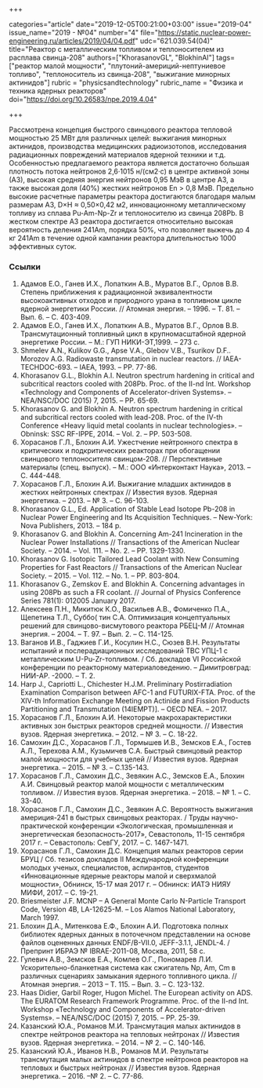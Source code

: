 +++

categories="article"
date="2019-12-05T00:21:00+03:00"
issue="2019-04"
issue_name="2019 - №04"
number="4"
file="https://static.nuclear-power-engineering.ru/articles/2019/04/04.pdf"
udc="621.039.54(04)"
title="Реактор с металлическим топливом и теплоносителем из расплава свинца-208"
authors=["KhorasanovGL", "BlokhinAI"]
tags=["реактор малой мощности", "плутоний-америций-нептуниевое топливо", "теплоноситель из свинца-208", "выжигание минорных актинидов"]
rubric = "physicsandtechnology"
rubric_name = "Физика и техника ядерных реакторов"
doi="https://doi.org/10.26583/npe.2019.4.04"

+++

Рассмотрена концепция быстрого свинцового реактора тепловой мощностью 25 МВт для различных целей: выжигания минорных актинидов, производства медицинских радиоизотопов, исследования радиационных повреждений материалов ядерной техники и т.д. Особенностью предлагаемого реактора является достаточно большая плотность потока нейтронов 2,6·1015 н/(см2·с) в центре активной зоны (АЗ), высокая средняя энергия нейтронов 0,95 МэВ в центре АЗ, а также высокая доля (40%) жестких нейтронов En > 0,8 МэВ. Предельно высокие расчетные параметры реактора достигаются благодаря малым размерам АЗ, D×H ≈ 0,50×0,42 м2, инновационному металлическому топливу из сплава Pu-Am-Np-Zr и теплоносителю из свинца 208Pb. В жестком спектре АЗ реактора достигается относительно высокая вероятность деления 241Am, порядка 50%, что позволяет выжечь до 4 кг 241Am в течение одной кампании реактора длительностью 1000 эффективных суток.

### Ссылки

1. Адамов Е.О., Ганев И.Х., Лопаткин А.В., Муратов В.Г., Орлов В.В. Степень приближения к радиационной эквивалентности высокоактивных отходов и природного урана в топливном цикле ядерной энергетики России. // Атомная энергия. – 1996. – Т. 81. – Вып. 6. – С. 403-409.
2. Адамов Е.О., Ганев И.Х., Лопаткин А.В., Муратов В.Г., Орлов В.В. Трансмутационный топливный цикл в крупномасштабной ядерной энергетике России. – М.: ГУП НИКИ-ЭТ,1999. – 273 с.
3. Shmelev A.N., Kulikov G.G., Apse V.A., Glebov V.B., Tsurikov D.F.. Morozov A.G. Radiowaste transmutation in nuclear reactors. // IAEA-TECHDOC-693. – IAEA, 1993. – PP. 77-86.
4. Khorasanov G.L., Blokhin A.I. Neutron spectrum hardening in critical and subcritical reactors cooled with 208Pb. Proc. of the II-nd Int. Workshop «Technology and Components of Accelerator-driven Systems». – NEA/NSC/DOC (2015) 7, 2015. – PP. 65-69.
5. Khorasanov G. and Blokhin A. Neutron spectrum hardening in critical and subcritical rectors cooled with lead-208. Proc. of the IV-th Conference «Heavy liquid metal coolants in nuclear technologies». –Obninsk: SSC RF-IPPE, 2014. – Vol. 2. – PP. 503-508.
6. Хорасанов Г.Л., Блохин А.И. Ужестчение нейтронного спектра в критических и подкритических реакторах при обогащении свинцового теплоносителя свинцом-208. // Перспективные материалы (спец. выпуск). – М.: ООО «Интерконтакт Наука», 2013. – С. 444-448.
7. Хорасанов Г.Л., Блохин А.И. Выжигание младших актинидов в жестких нейтронных спектрах // Известия вузов. Ядерная энергетика. – 2013. – № 3. – C. 96-103.
8. Khorasanov G.L., Ed. Application of Stable Lead Isotope Pb-208 in Nuclear Power Engineering and Its Acquisition Techniques. – New-York: Nova Publishers, 2013. – 184 p.
9. Khorasanov G. and Blokhin A. Concerning Am-241 Incineration in the Nuclear Power Installations // Transactions of the American Nuclear Society. – 2014. – Vol. 111. – No. 2. – PP. 1329-1330.
10. Khorasanov G. Isotopic Tailored Lead Coolant with New Consuming Properties for Fast Reactors // Transactions of the American Nuclear Society. – 2015. – Vol. 112. – No. 1. – PP. 803-804.
11. Khorasanov G., Zemskov E. and Blokhin A. Concerning advantages in using 208Pb as such a FR coolant. // Journal of Physics Conference Series 781(1): 012005 January 2017.
12. Алексеев П.Н., Микитюк К.О., Васильев А.В., Фомиченко П.А., Щепетина Т.Л., Суббо( тин С.А. Оптимизация концептуальных решений для свинцово-висмутового реактора РБЕЦ-М // Атомная энергия. – 2004. – Т. 97. – Вып. 2. – С. 114-125.
13. Ваганов И.В., Гаджиев Г.И., Косулин Н.С., Сюзев В.Н. Результаты испытаний и послерадиационных исследований ТВС УПЦ-1 с металлическим U-Pu-Zr-топливом. / Сб. докладов VI Российской конференции по реакторному материаловедению. – Димитровград: НИИ-АР. -2000. – Т. 2.
14. Harp J., Capriotti L., Chichester H.J.M. Preliminary Postirradiation Examination Comparison between AFC-1 and FUTURIX-FTA. Proc. of the XIV-th Information Exchange Meeting on Actinide and Fission Products Partitioning and Transmutation (14IEMPT)]. – OECD NEA. – 2017.
15. Хорасанов Г.Л., Блохин А.И. Некоторые макрохарактеристики активных зон быстрых реакторов средней мощности. // Известия вузов. Ядерная энергетика. – 2012. – № 3. – С. 18-22.
16. Самохин Д.С., Хорасанов Г.Л., Тормышев И.В., Земсков Е.А., Гостев А.Л., Терехова А.М., Кузьмичев С.А. Быстрый свинцовый реактор малой мощности для учебных целей // Известия вузов. Ядерная энергетика. – 2015. – № 3. – С.135-143.
17. Хорасанов Г.Л., Самохин Д.С., Зевякин А.С., Земсков Е.А., Блохин А.И. Свинцовый реактор малой мощности с металлическим топливом. // Известия вузов. Ядерная энергетика. – 2018. – № 1. – С. 33-40.
18. Хорасанов Г.Л., Самохин Д.С., Зевякин А.С. Вероятность выжигания америция-241 в быстрых свинцовых реакторах. / Труды научно-практической конференции «Экологическая, промышленная и энергетическая безопасность-2017», Севастополь, 11-15 сентября 2017 г. – Севастополь: СевГУ, 2017. – С. 1467-1471.
19. Хорасанов Г.Л., Самохин Д.С. Концепция малых реакторов серии БРУЦ / Сб. тезисов докладов II Международной конференции молодых ученых, специалистов, аспирантов, студентов «Инновационные ядерные реакторы малой и сверхмалой мощности», Обнинск, 15-17 мая 2017 г. – Обнинск: ИАТЭ НИЯУ МИФИ, 2017. – С. 19-21.
20. Briesmeister J.F. MCNP – A General Monte Carlo N-Particle Transport Code, Version 4B, LA-12625-M. – Los Alamos National Laboratory, March 1997.
21. Блохин Д.А., Митенкова Е.Ф., Блохин А.И. Подготовка полных библиотек ядерных данных в поточечном представлении на основе файлов оцененных данных ENDF/B-VII.0, JEFF-3.1.1, JENDL-4. / Препринт ИБРАЭ № IBRAE-2011-08, Москва, 2011, 58 с.
22. Гулевич А.В., Земсков Е.А., Комлев О.Г., Пономарев Л.И. Ускорительно-бланкетная система как сжигатель Np, Am, Cm в различных сценариях замыкания ядерного топливного цикла. // Атомная энергия. – 2013 – Т. 115. – Вып. 3. – С. 123-132.
23. Haas Didier, Garbil Roger, Hugon Michel. The European activity on ADS. The EURATOM Research Framework Programme. Proc. of the II-nd Int. Workshop «Technology and Components of Accelerator-driven Systems». – NEA/NSC/DOC (2015) 7, 2015. – PP. 25-39.
24. Казанский Ю.А., Романов М.И. Трансмутация малых актинидов в спектре нейтронов реактора на тепловых нейтронах // Известия вузов. Ядерная энергетика. – 2014. – № 2. – С. 140-146.
25. Казанский Ю.А., Иванов Н.В., Романов М.И. Результаты трансмутация малых актинидов в спектре нейтронов реакторов на тепловых и быстрых нейтронах // Известия вузов. Ядерная энергетика. – 2016. –№ 2. – С. 77-86.